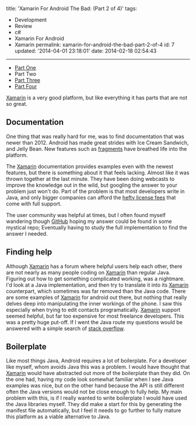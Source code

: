 title: 'Xamarin For Android The Bad: (Part 2 of 4)'
tags:

  - Development
  - Review
  - c#
  - Xamarin For Android
  - Xamarin
permalink: xamarin-for-android-the-bad-part-2-of-4
id: 7
updated: '2014-04-01 23:18:01'
date: 2014-02-18 02:54:43
---

* [Part One](/xamarin-the-good-the-bad-and-the-ugly/)
* Part Two
* [Part Three](/xamarin-for-android-the-ugly-part-3-of-4/)
* [Part Four](/xamarin-the-conclusion-part-4-of-4/)

[Xamarin](http://xamarin.com/) is a very good platform, but like everything it has parts that are not so great.

## Documentation

One thing that was really hard for me, was to find documentation that was newer than 2012. Android has made great strides with Ice Cream Sandwich, and Jelly Bean. New features such as [fragments](http://developer.android.com/guide/components/fragments.html) have breathed life into the platform.

The [Xamarin](http://xamarin.com/) documentation provides examples even with the newest features, but there is something about it that feels lacking. Almost like it was thrown together at the last minute. They have been doing webcasts to improve the knowledge out in the wild, but googling the answer to your problem just won't do. Part of the problem is that most developers write in Java, and only bigger companies can afford the [hefty license fees](https://store.xamarin.com/) that come with full support.

The user community was helpful at times, but I often found myself wandering though [GitHub](http://github.com) hoping my answer could be found in some mystical repo; Eventually having to study the full implementation to find the answer I needed.

## Finding help

Although [Xamarin](http://xamarin.com) has a forum where helpful users help each other, there are not nearly as many people coding on [Xamarin](http://xamarin.com) than regular Java. Figuring out how to get something complicated working, was a nightmare. I'd look at a Java implementation, and then try to translate it into its [Xamarin](http://xamarin.com) counterpart, which sometimes was far removed than the Java code. There are some examples of [Xamarin](http://xamarin.com) for android out there, but nothing that really delves deep into manipulating the inner workings of the phone. I saw this especially when trying to edit contacts programatically. [Xamarin](http://xamarin.com) support seemed helpful, but far too expensive for most freelance developers. This was a pretty huge put-off. If I went the Java route my questions would be answered with a simple search of [stack overflow](http://stackoverflow.com).

## Boilerplate

Like most things Java, Android requires a lot of boilerplate. For a developer like myself, whom avoids Java this was a problem. I would have thought that [Xamarin](http://xamarin.com/) would have abstracted out more of the boilerplate than they did. On the one had, having my code look somewhat familiar when I see Java examples was nice, but on the other hand because the API is still different often the Java versions would not be close enough to fully help. My main problem with this, is if I really wanted to write boilerplate I would have used the Java libraries myself. They did make a start for this by generating the manifest file automatically, but I feel it needs to go further to fully mature this platform as a viable alternative to Java.
